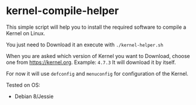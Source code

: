 # kernel-compile-helper

This simple script will help you to install the required software to compile a Kernel on Linux.

You just need to Download it an execute with ```./kernel-helper.sh ```


When you are asked which version of Kernel you want to Download, choose one from https://kernel.org.
Example: ```4.7.3```
It will download it by itself.

For now it will use ``defconfig`` and ``menuconfig`` for configuration of the Kernel.


Tested on OS:
- Debian 8/Jessie
